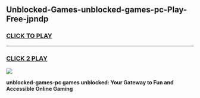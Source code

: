 
## Unblocked-Games-unblocked-games-pc-Play-Free-jpndp
<h3>
<a href="https://premium76.site?title=unblocked-games-pc&ref=22A">CLICK TO PLAY</a></h3>
<hr>

<h3>
<a href="https://premium76.site?title=unblocked-games-pc&ref=22A">CLICK 2 PLAY</a>
  
</h3>

<a href="https://premium76.site?title=unblocked-games-pc&ref=22A"><img src="https://clearcache.store/games.png"></a>


**unblocked-games-pc games unblocked: Your Gateway to Fun and Accessible Online Gaming**
